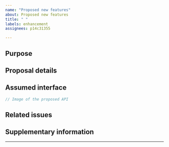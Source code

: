 ```yaml
---
name: "Proposed new features"
about: Proposed new features
title: " "
labels: enhancement
assignees: p14c31355

---
```


## Purpose

<!-- What do you want to achieve? -->
<!-- Example: Add Error enum. -->

## Proposal details

<!-- What kind of configuration? trait? mod? -->

## Assumed interface

```rust
// Image of the proposed API

```

## Related issues

<!-- If there are any related issues or PRs -->

## Supplementary information

<!-- optional -->

---
